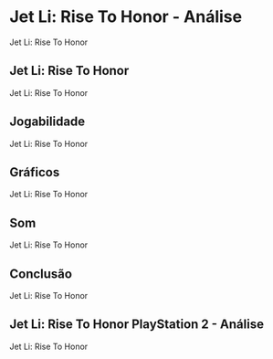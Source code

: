 ---
---

# Jet Li: Rise To Honor - Análise

Jet Li: Rise To Honor

## Jet Li: Rise To Honor

Jet Li: Rise To Honor

## Jogabilidade

Jet Li: Rise To Honor

## Gráficos

Jet Li: Rise To Honor

## Som

Jet Li: Rise To Honor

## Conclusão

Jet Li: Rise To Honor

## Jet Li: Rise To Honor PlayStation 2 - Análise

Jet Li: Rise To Honor
